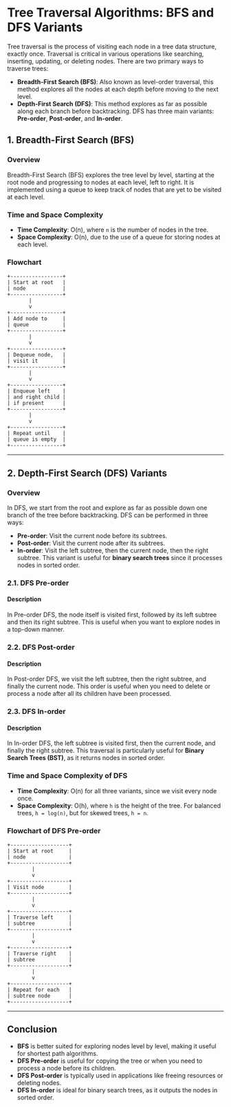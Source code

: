 
# Tree Traversal Algorithms: BFS and DFS Variants

Tree traversal is the process of visiting each node in a tree data structure, exactly once. Traversal is critical in various operations like searching, inserting, updating, or deleting nodes. There are two primary ways to traverse trees:

- **Breadth-First Search (BFS)**: Also known as level-order traversal, this method explores all the nodes at each depth before moving to the next level.
- **Depth-First Search (DFS)**: This method explores as far as possible along each branch before backtracking. DFS has three main variants: **Pre-order**, **Post-order**, and **In-order**.

## 1. Breadth-First Search (BFS)

### Overview

Breadth-First Search (BFS) explores the tree level by level, starting at the root node and progressing to nodes at each level, left to right. It is implemented using a queue to keep track of nodes that are yet to be visited at each level.

### Time and Space Complexity

- **Time Complexity**: O(n), where `n` is the number of nodes in the tree.
- **Space Complexity**: O(n), due to the use of a queue for storing nodes at each level.

### Flowchart

```plaintext
+-----------------+
| Start at root   |
| node            |
+-----------------+
       |
       v
+-----------------+
| Add node to     |
| queue           |
+-----------------+
       |
       v
+-----------------+
| Dequeue node,   |
| visit it        |
+-----------------+
       |
       v
+-----------------+
| Enqueue left    |
| and right child |
| if present      |
+-----------------+
       |
       v
+-----------------+
| Repeat until    |
| queue is empty  |
+-----------------+
```

---

## 2. Depth-First Search (DFS) Variants

### Overview

In DFS, we start from the root and explore as far as possible down one branch of the tree before backtracking. DFS can be performed in three ways:
- **Pre-order**: Visit the current node before its subtrees.
- **Post-order**: Visit the current node after its subtrees.
- **In-order**: Visit the left subtree, then the current node, then the right subtree. This variant is useful for **binary search trees** since it processes nodes in sorted order.

### 2.1. DFS Pre-order

#### Description

In Pre-order DFS, the node itself is visited first, followed by its left subtree and then its right subtree. This is useful when you want to explore nodes in a top-down manner.

### 2.2. DFS Post-order

#### Description

In Post-order DFS, we visit the left subtree, then the right subtree, and finally the current node. This order is useful when you need to delete or process a node after all its children have been processed.

### 2.3. DFS In-order

#### Description

In In-order DFS, the left subtree is visited first, then the current node, and finally the right subtree. This traversal is particularly useful for **Binary Search Trees (BST)**, as it returns nodes in sorted order.

### Time and Space Complexity of DFS

- **Time Complexity**: O(n) for all three variants, since we visit every node once.
- **Space Complexity**: O(h), where `h` is the height of the tree. For balanced trees, `h = log(n)`, but for skewed trees, `h = n`.

### Flowchart of DFS Pre-order

```plaintext
+-------------------+
| Start at root     |
| node              |
+-------------------+
        |
        v
+-------------------+
| Visit node        |
+-------------------+
        |
        v
+-------------------+
| Traverse left     |
| subtree           |
+-------------------+
        |
        v
+-------------------+
| Traverse right    |
| subtree           |
+-------------------+
        |
        v
+-------------------+
| Repeat for each   |
| subtree node      |
+-------------------+
```

---

## Conclusion

- **BFS** is better suited for exploring nodes level by level, making it useful for shortest path algorithms.
- **DFS Pre-order** is useful for copying the tree or when you need to process a node before its children.
- **DFS Post-order** is typically used in applications like freeing resources or deleting nodes.
- **DFS In-order** is ideal for binary search trees, as it outputs the nodes in sorted order.

